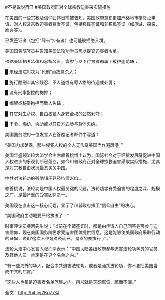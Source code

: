 

#不是说说而已
#美国政府正对全球宗教迫害采实际措施

在美国的一些宗教及信仰团体日前被告知，美国政府意在更加严格地审核签证申请、对人权及宗教迫害者拒发签证，包括移民签证和非移民签证（如旅游、探亲、商务等）。

已发签证者（包括“绿卡”持有者）也可能被拒绝入境。

美国国务院官员并告知美国法轮功学员可以提交迫害者名单。

根据美国相关法律和总统公告，曾参与以下行为者都属于被拒签范畴：

█ 未经法院判决为“死刑”而故意杀人；

█ 施行酷刑和其它残忍、不人道或有辱人格的待遇或处罚；

█ 没有刑事指控的拘押；

█ 绑架或秘密拘押而致人失踪；

█ 其它对生命权、自由权或人身安全权的公然剥夺；

█ 下令、煽动、协助或以其它方式参与群体灭绝。

美国国务院的一位发言人在答覆记者邮件中写道：

“美国力求确保，那些侵犯人权的个人无法将美国当作避风港。”

美国华盛顿法轮大法学会主席赖善桃博士认为，国际社会对于经贸发展将促进中国人权进步的乐观判断已落空，如今川普政府正对全球宗教迫害采取实际措施，尤其是对宗教自由状况最恶劣的中国。

中共对法轮功的残酷镇压已经持续20年。

赖善桃说，法轮功是中国人权最关键的问题，法轮功学员受迫害的程度之深、规模之广，是最严重的受害团体之一。

美国现在直击这一核心问题，显示了川普政府捍卫“信仰自由”的决心。

“美国政府主动地要严格执法了！”

时事评论员横河先生说：“以前在申请签证时，都是由申请人自己回答是否参与迫害信仰，现在美国国务院要求受迫害团体提供信息，这是能够使美国政府采取行动的证据，说明‘这次不仅是说说而已，是真的要执行了’。”

法轮大法中心发言人张而平表示：“中国大陆各级政府参与迫害法轮功学员的官员及其他人员，肯定是在这个名单之内。”

“有一些海外的华人，配合中共迫害法轮功，或者是骚扰法轮功，你不要把美国当成中共的后院。”

“这些人也都是迫害者名单范畴之内。所以就是天网恢恢，疏而不漏。”

全文：http://bit.ly/2Kp773J

